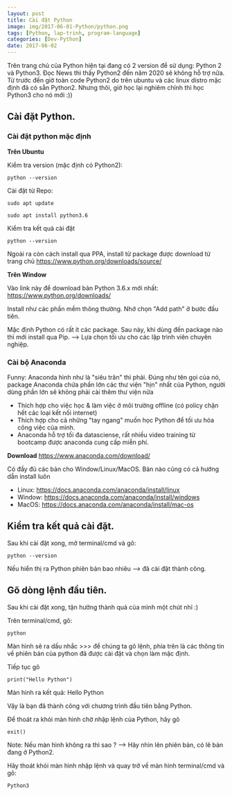 ```yaml
---
layout: post
title: Cài đặt Python
image: img/2017-06-01-Python/python.png
tags: [Python, lap-trinh, program-language]
categories: [Dev-Python]
date: 2017-06-02
---
```



Trên trang chủ của Python hiện tại đang có 2 version để sử dụng: Python 2 và Python3. Đọc News thì thấy Python2 đến năm 2020 sẽ không hỗ trợ nữa. Từ trước đến giờ toàn code Python2 do trên ubuntu và các linux distro mặc định đã có sẵn Python2. Nhưng thôi, giờ học lại nghiêm chỉnh thì học Python3 cho nó mới :))


## Cài đặt Python.

### Cài đặt python mặc định


**Trên Ubuntu**

Kiểm tra version (mặc định có Python2): 
```
python --version
```

Cài đặt từ Repo:
```
sudo apt update

sudo apt install python3.6
```

Kiểm tra kết quả cài đặt
```
python --version
```

Ngoài ra còn cách install qua PPA, install từ package được download từ trang chủ
https://www.python.org/downloads/source/

**Trên Window**

Vào link này để download bản Python 3.6.x mới nhất:
https://www.python.org/downloads/

Install như các phần mềm thông thường. Nhớ chọn "Add path" ở bước đầu tiên.



Mặc định Python có rất ít các package. Sau này, khi dùng đến package nào thì mới install qua Pip. --> Lựa chọn tối ưu cho các lập trình viên chuyên nghiệp.

### Cài bộ Anaconda
Funny: Anaconda hình như là "siêu trăn" thì phải.
Đúng như tên gọi của nó, package Anaconda chứa phần lớn các thư viện "hịn" nhất của Python, người dùng phần lớn sẽ không phải cài thêm thư viện nữa
- Thích hợp cho việc học & làm việc ở môi trường offline (có policy chặn hết các loại kết nối internet)
- Thích hợp cho cả những "tay ngang" muốn học Python để tối ưu hóa công việc của mình.
- Anaconda hỗ trợ tối đa datasciense, rất nhiều video training từ bootcamp được anaconda cung cấp miễn phí.

**Download**
https://www.anaconda.com/download/

Có đầy đủ các bản cho Window/Linux/MacOS. 
Bản nào cũng có cả hướng dẫn install luôn
- Linux: https://docs.anaconda.com/anaconda/install/linux
- Window: https://docs.anaconda.com/anaconda/install/windows
- MacOS: https://docs.anaconda.com/anaconda/install/mac-os

## Kiểm tra kết quả cài đặt.

Sau khi cài đặt xong, mở terminal/cmd và gõ:
```
python --version
```

Nếu hiển thị ra Python phiên bản bao nhiêu --> đã cài đặt thành công.

## Gõ dòng lệnh đầu tiên.

Sau khi cài đặt xong, tận hưởng thành quả của mình một chút nhỉ :)

Trên terminal/cmd, gõ:

```
python
```

Màn hình sẽ ra dấu nhắc >>> để chúng ta gõ lệnh, phía trên là các thông tin về phiên bản của python đã được cài đặt và chọn làm mặc định.

Tiếp tục gõ

```
print("Hello Python")
```

Màn hình ra kết quả: Hello Python

Vậy là bạn đã thành công với chương trình đầu tiên bằng Python.

Để thoát ra khỏi màn hình chờ nhập lệnh của Python, hãy gõ 

```
exit()
```


Note: 
Nếu màn hình không ra thì sao ? --> Hãy nhìn lên phiên bản, có lẽ bản đang ở Python2.

Hãy thoát khỏi màn hình nhập lệnh và quay trở về màn hình terminal/cmd và gõ:

```
Python3
```


